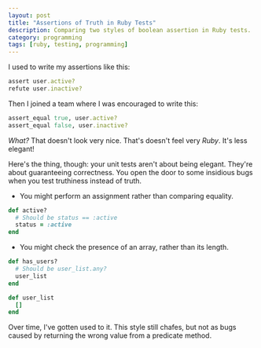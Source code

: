 ```yaml
---
layout: post
title: "Assertions of Truth in Ruby Tests"
description: Comparing two styles of boolean assertion in Ruby tests.
category: programming
tags: [ruby, testing, programming]
---
```


I used to write my assertions like this:

```ruby
assert user.active?
refute user.inactive?
```

Then I joined a team where I was encouraged to write this:

```ruby
assert_equal true, user.active?
assert_equal false, user.inactive?
```

_What?_ That doesn't look very nice. That's doesn't feel very _Ruby_. It's less elegant!

Here's the thing, though: your unit tests aren't about being elegant. They're about guaranteeing correctness. You open the door to some insidious bugs when you test truthiness instead of truth.

* You might perform an assignment rather than comparing equality.

```ruby
def active?
  # Should be status == :active
  status = :active
end
```

* You might check the presence of an array, rather than its length.

```ruby
def has_users?
  # Should be user_list.any?
  user_list
end

def user_list
  []
end
```

Over time, I've gotten used to it. This style still chafes, but not as bugs caused by returning the wrong value from a predicate method.
